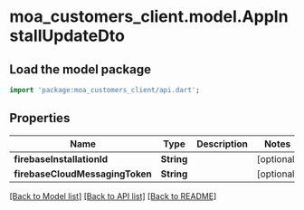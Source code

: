 # moa_customers_client.model.AppInstallUpdateDto

## Load the model package
```dart
import 'package:moa_customers_client/api.dart';
```

## Properties
Name | Type | Description | Notes
------------ | ------------- | ------------- | -------------
**firebaseInstallationId** | **String** |  | [optional] 
**firebaseCloudMessagingToken** | **String** |  | [optional] 

[[Back to Model list]](../README.md#documentation-for-models) [[Back to API list]](../README.md#documentation-for-api-endpoints) [[Back to README]](../README.md)


